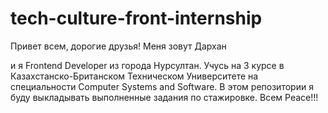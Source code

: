 # tech-culture-front-internship


Привет всем, дорогие друзья! Меня зовут Дархан 


и я Frontend Developer из города Нурсултан. 
Учусь на 3 курсе в Казахстанско-Британском Техническом Университете на специальности Computer Systems and Software.
В этом репозитории я буду выкладывать выполненные задания по стажировке. Всем Peace!!!
